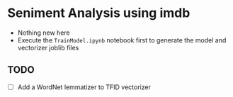 # Seniment Analysis using imdb

* Nothing new here
* Execute the `TrainModel.ipynb` notebook first to generate the model and vectorizer joblib files

## TODO
- [ ] Add a WordNet lemmatizer to TFID vectorizer

